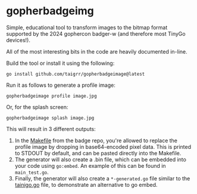# gopherbadgeimg

Simple, educational tool to transform images to the bitmap format supported by
the 2024 gophercon badger-w (and therefore most TinyGo devices!).

All of the most interesting bits in the code are heavily documented in-line.

Build the tool or install it using the following:

`go install github.com/taigrr/gopherbadgeimage@latest`

Run it as follows to generate a profile image:

`gopherbadgeimage profile image.jpg`

Or, for the splash screen:

`gopherbadgeimage splash image.jpg`

This will result in 3 different outputs:

1. In the [Makefile](https://github.com/hybridgroup/badger2040/blob/main/Makefile)
from the badge repo, you're allowed to replace the profile image by dropping in
base64-encoded pixel data.
This is printed to STDOUT by default, and can be pasted directly into the Makefile.
1. The generator will also create a .bin file, which can be embedded into your
code using `go:embed`. An example of this can be found in `main_test.go`.
1. Finally, the generator will also create a `*-generated.go` file similar to the 
[tainigo.go](https://github.com/hybridgroup/badger2040/blob/main/tainigo.go) file,
to demonstrate an alternative to go embed.

